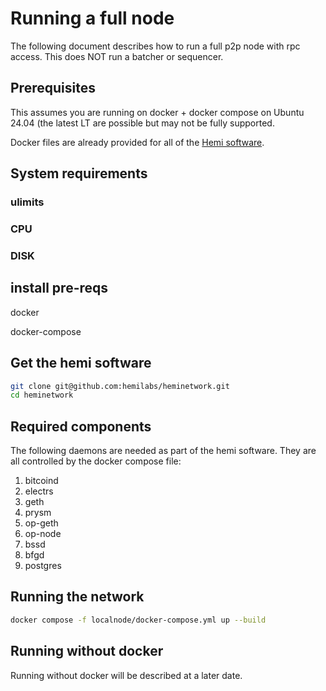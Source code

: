 # Running a full node

The following document describes how to run a full p2p node with rpc access.  This does NOT run a batcher or sequencer.

## Prerequisites

This assumes you are running on docker + docker compose on Ubuntu 24.04 (the latest LT are possible but may not be fully supported.

Docker files are already provided for all of the [Hemi software](https://hub.docker.com/u/hemilabs).

## System requirements

### ulimits

### CPU

### DISK

## install pre-reqs

docker

docker-compose

## Get the hemi software

```sh
git clone git@github.com:hemilabs/heminetwork.git
cd heminetwork
```

## Required components

The following daemons are needed as part of the hemi software.  They are all controlled by the docker compose file:

1. bitcoind
2. electrs
3. geth
4. prysm
5. op-geth
6. op-node
7. bssd
8. bfgd
9. postgres

## Running the network

```sh
docker compose -f localnode/docker-compose.yml up --build
```

## Running without docker

Running without docker will be described at a later date.

